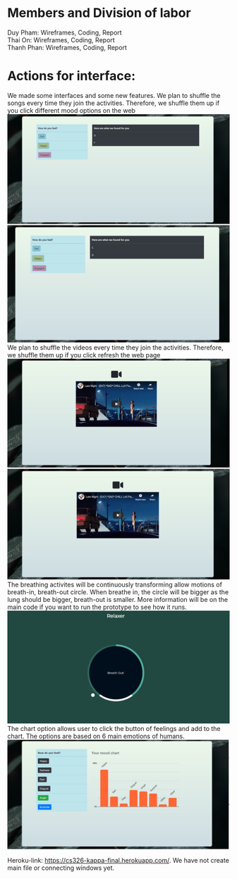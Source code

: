# Members and Division of labor
Duy Pham: Wireframes, Coding, Report <br>
Thai On: Wireframes, Coding, Report <br>
Thanh Phan: Wireframes, Coding, Report <br>

# Actions for interface:
We made some interfaces and some new features.
We plan to shuffle the songs every time they join the activities. Therefore, we shuffle them up if you click different mood options on the web <br>
![Image of shuffle song](https://github.com/tq-o/cs326-final-kappa/blob/main/docs/m2/shuffle%20songs.JPG)
![Image of shuffle song 2](https://github.com/tq-o/cs326-final-kappa/blob/main/docs/m2/song%202.JPG)
We plan to shuffle the videos every time they join the activities. Therefore, we shuffle them up if you click refresh the web page <br>
![Image of shuffle video](https://github.com/tq-o/cs326-final-kappa/blob/main/docs/m2/video%201.JPG)
![Image of shuffle video 2](https://github.com/tq-o/cs326-final-kappa/blob/main/docs/m2/video%202.JPG)
The breathing activites will be continuously transforming allow motions of breath-in, breath-out circle. When breathe in, the circle will be bigger as the lung should be bigger, breath-out is smaller. More information will be on the main code if you want to run the prototype to see how it runs.<br>
![Image of breathing](https://github.com/tq-o/cs326-final-kappa/blob/main/docs/m2/breath2.JPG)
The chart option allows user to click the button of feelings and add to the chart. The options are based on 6 main emotions of humans.
![Image of mood chart](https://github.com/tq-o/cs326-final-kappa/blob/main/docs/m2/mood_chart.JPG)

Heroku-link: https://cs326-kappa-final.herokuapp.com/. We have not create main file or connecting windows yet.
